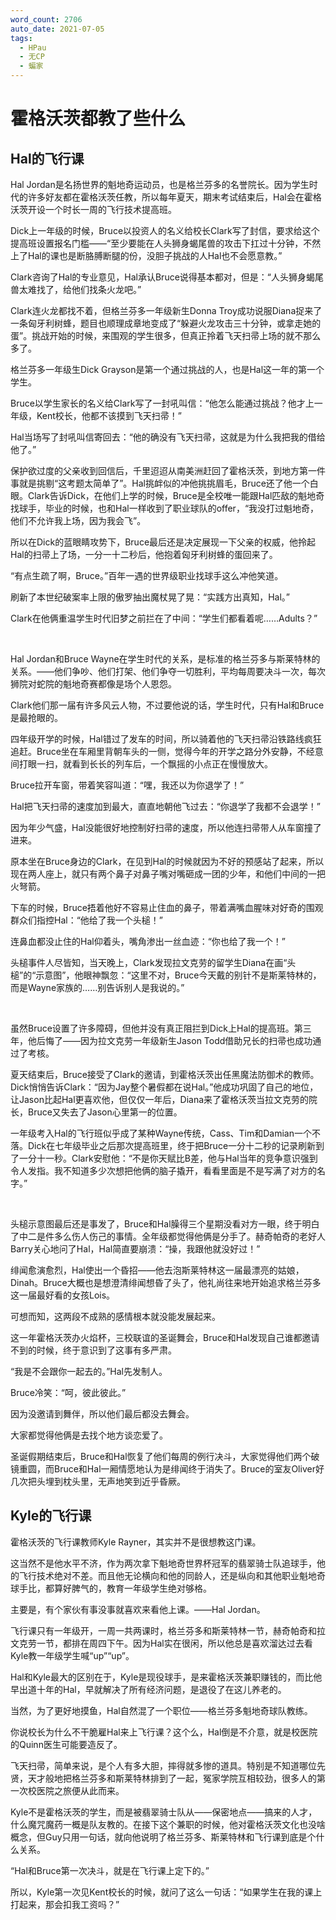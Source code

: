 ```yaml
---
word_count: 2706
auto_date: 2021-07-05
tags:
  - HPau
  - 无CP
  - 蝙家
---
```


# 霍格沃茨都教了些什么

## Hal的飞行课

Hal Jordan是名扬世界的魁地奇运动员，也是格兰芬多的名誉院长。因为学生时代的许多好友都在霍格沃茨任教，所以每年夏天，期末考试结束后，Hal会在霍格沃茨开设一个时长一周的飞行技术提高班。

Dick上一年级的时候，Bruce以投资人的名义给校长Clark写了封信，要求给这个提高班设置报名门槛——“至少要能在人头狮身蝎尾兽的攻击下扛过十分钟，不然上了Hal的课也是断胳膊断腿的份，没胆子挑战的人Hal也不会愿意教。”

Clark咨询了Hal的专业意见，Hal承认Bruce说得基本都对，但是：“人头狮身蝎尾兽太难找了，给他们找条火龙吧。”

Clark连火龙都找不着，但格兰芬多一年级新生Donna Troy成功说服Diana捉来了一条匈牙利树蜂，题目也顺理成章地变成了“躲避火龙攻击三十分钟，或拿走她的蛋”。挑战开始的时候，来围观的学生很多，但真正拎着飞天扫帚上场的就不那么多了。

格兰芬多一年级生Dick Grayson是第一个通过挑战的人，也是Hal这一年的第一个学生。

Bruce以学生家长的名义给Clark写了一封吼叫信：“他怎么能通过挑战？他才上一年级，Kent校长，他都不该摸到飞天扫帚！”

Hal当场写了封吼叫信寄回去：“他的确没有飞天扫帚，这就是为什么我把我的借给他了。”

保护欲过度的父亲收到回信后，千里迢迢从南美洲赶回了霍格沃茨，到地方第一件事就是挑剔“这考题太简单了”。Hal挑衅似的冲他挑挑眉毛，Bruce还了他一个白眼。Clark告诉Dick，在他们上学的时候，Bruce是全校唯一能跟Hal匹敌的魁地奇找球手，毕业的时候，也和Hal一样收到了职业球队的offer，“我没打过魁地奇，他们不允许我上场，因为我会飞”。

所以在Dick的蓝眼睛攻势下，Bruce最后还是决定展现一下父亲的权威，他拎起Hal的扫帚上了场，一分一十二秒后，他抱着匈牙利树蜂的蛋回来了。

“有点生疏了啊，Bruce。”百年一遇的世界级职业找球手这么冲他笑道。

刷新了本世纪破案率上限的傲罗抽出魔杖晃了晃：“实践方出真知，Hal。”

Clark在他俩重温学生时代旧梦之前拦在了中间：“学生们都看着呢……Adults？”

<br>

Hal Jordan和Bruce Wayne在学生时代的关系，是标准的格兰芬多与斯莱特林的关系。——他们争吵、他们打架、他们争夺一切胜利，平均每周要决斗一次，每次狮院对蛇院的魁地奇赛都像是场个人恩怨。

Clark他们那一届有许多风云人物，不过要他说的话，学生时代，只有Hal和Bruce是最抢眼的。

四年级开学的时候，Hal错过了发车的时间，所以骑着他的飞天扫帚沿铁路线疯狂追赶。Bruce坐在车厢里背朝车头的一侧，觉得今年的开学之路分外安静，不经意间打眼一扫，就看到长长的列车后，一个飘摇的小点正在慢慢放大。

Bruce拉开车窗，带着笑容叫道：“嘿，我还以为你退学了！”

Hal把飞天扫帚的速度加到最大，直直地朝他飞过去：“你退学了我都不会退学！”

因为年少气盛，Hal没能很好地控制好扫帚的速度，所以他连扫帚带人从车窗撞了进来。

原本坐在Bruce身边的Clark，在见到Hal的时候就因为不好的预感站了起来，所以现在两人座上，就只有两个鼻子对鼻子嘴对嘴砸成一团的少年，和他们中间的一把火弩箭。

下车的时候，Bruce捂着他好不容易止住血的鼻子，带着满嘴血腥味对好奇的围观群众们指控Hal：“他给了我一个头槌！”

连鼻血都没止住的Hal仰着头，嘴角渗出一丝血迹：“你也给了我一个！”

头槌事件人尽皆知，当天晚上，Clark发现拉文克劳的留学生Diana在画“头槌”的“示意图”，他眼神飘忽：“这里不对，Bruce今天戴的别针不是斯莱特林的，而是Wayne家族的……别告诉别人是我说的。”

<br>

虽然Bruce设置了许多障碍，但他并没有真正阻拦到Dick上Hal的提高班。第三年，他后悔了——因为拉文克劳一年级新生Jason Todd借助兄长的扫帚也成功通过了考核。

夏天结束后，Bruce接受了Clark的邀请，到霍格沃茨出任黑魔法防御术的教师。Dick悄悄告诉Clark：“因为Jay整个暑假都在说Hal。”他成功巩固了自己的地位，让Jason比起Hal更喜欢他，但仅仅一年后，Diana来了霍格沃茨当拉文克劳的院长，Bruce又失去了Jason心里第一的位置。

一年级考入Hal的飞行班似乎成了某种Wayne传统，Cass、Tim和Damian一个不落。Dick在七年级毕业之后那次提高班里，终于把Bruce一分十二秒的记录刷新到了一分十一秒。Clark安慰他：“不是你天赋比B差，他与Hal当年的竞争意识强到令人发指。我不知道多少次想把他俩的脑子撬开，看看里面是不是写满了对方的名字。”

<br>

头槌示意图最后还是事发了，Bruce和Hal臊得三个星期没看对方一眼，终于明白了中二是件多么伤人伤己的事情。全年级都觉得他俩是分手了。赫奇帕奇的老好人Barry关心地问了Hal，Hal简直要崩溃：“操，我跟他就没好过！”

绯闻愈演愈烈，Hal使出一个昏招——他去泡斯莱特林这一届最漂亮的姑娘，Dinah。Bruce大概也是想澄清绯闻想昏了头了，他礼尚往来地开始追求格兰芬多这一届最好看的女孩Lois。

可想而知，这两段不成熟的感情根本就没能发展起来。

这一年霍格沃茨办火焰杯，三校联谊的圣诞舞会，Bruce和Hal发现自己谁都邀请不到的时候，终于意识到了这事有多严肃。

“我是不会跟你一起去的。”Hal先发制人。

Bruce冷笑：“呵，彼此彼此。”

因为没邀请到舞伴，所以他们最后都没去舞会。

大家都觉得他俩是去找个地方谈恋爱了。

圣诞假期结束后，Bruce和Hal恢复了他们每周的例行决斗，大家觉得他们两个破镜重圆，而Bruce和Hal一厢情愿地认为是绯闻终于消失了。Bruce的室友Oliver好几次把头埋到枕头里，无声地笑到近乎昏厥。

## Kyle的飞行课

霍格沃茨的飞行课教师Kyle Rayner，其实并不是很想教这门课。

这当然不是他水平不济，作为两次拿下魁地奇世界杯冠军的翡翠骑士队追球手，他的飞行技术绝对不差。而且他无论横向和他的同龄人，还是纵向和其他职业魁地奇球手比，都算好脾气的，教育一年级学生绝对够格。

主要是，有个家伙有事没事就喜欢来看他上课。——Hal Jordan。

飞行课只有一年级开，一周一共两课时，格兰芬多和斯莱特林一节，赫奇帕奇和拉文克劳一节，都排在周四下午。因为Hal实在很闲，所以他总是喜欢溜达过去看Kyle教一年级学生喊“up”“up”。

Hal和Kyle最大的区别在于，Kyle是现役球手，是来霍格沃茨兼职赚钱的，而比他早出道十年的Hal，早就解决了所有经济问题，是退役了在这儿养老的。

当然，为了更好地摸鱼，Hal自然混了一个职位——格兰芬多魁地奇球队教练。

你说校长为什么不干脆雇Hal来上飞行课？这个么，Hal倒是不介意，就是校医院的Quinn医生可能要造反了。

飞天扫帚，简单来说，是个人有多大胆，摔得就多惨的道具。特别是不知道哪位先贤，天才般地把格兰芬多和斯莱特林排到了一起，冤家学院互相较劲，很多人的第一次校医院之旅便从此而来。

Kyle不是霍格沃茨的学生，而是被翡翠骑士队从——保密地点——搞来的人才，什么魔咒魔药一概是队友教的。在接下这个兼职的时候，他对霍格沃茨文化也没啥概念，但Guy只用一句话，就向他说明了格兰芬多、斯莱特林和飞行课到底是个什么关系。

“Hal和Bruce第一次决斗，就是在飞行课上定下的。”

所以，Kyle第一次见Kent校长的时候，就问了这么一句话：“如果学生在我的课上打起来，那会扣我工资吗？”
